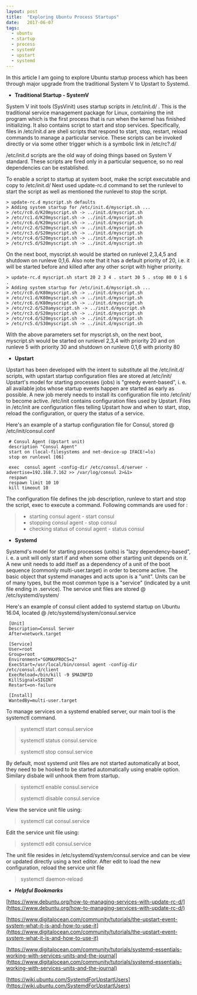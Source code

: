 ```yaml
---
layout: post
title:  "Exploring Ubuntu Process Startups"
date:   2017-06-07
tags:
  - ubuntu
  - startup
  - process
  - systemV
  - upstart
  - systemd
---
```


In this article I am going to explore Ubuntu startup process which has been through major upgrade from the traditional System V to Upstart to Systemd.

* **Traditional Startup - SystemV**

System V init tools (SysVinit) uses startup scripts in /etc/init.d/ . This is the traditional service management package for Linux, containing the init program which is the first process that is run when the kernel has finished initializing. It also contains script to start and stop services. Specifically, files in /etc/init.d are shell scripts that respond to start, stop, restart, reload commands to manage a particular service. These scripts can be invoked directly or via some other trigger which is a symbolic link in /etc/rc?.d/

/etc/init.d scripts are the old way of doing things based on System V standard. These scripts are fired only in a particular sequence, so no real dependencies can be established.

To enable a script to startup at system boot, make the script executable and copy to /etc/init.d/
Next used update-rc.d command to set the runlevel to start the script as well as mentioned the runlevel to stop the script. 

```
> update-rc.d myscript.sh defaults
> Adding system startup for /etc/init.d/myscript.sh ...
> /etc/rc0.d/K20myscript.sh -> ../init.d/myscript.sh
> /etc/rc1.d/K20myscript.sh -> ../init.d/myscript.sh
> /etc/rc6.d/K20myscript.sh -> ../init.d/myscript.sh
> /etc/rc2.d/S20myscript.sh -> ../init.d/myscript.sh
> /etc/rc3.d/S20myscript.sh -> ../init.d/myscript.sh
> /etc/rc4.d/S20myscript.sh -> ../init.d/myscript.sh
> /etc/rc5.d/S20myscript.sh -> ../init.d/myscript.sh
```

On the next boot, myscript.sh would be started on runlevel 2,3,4,5 and shutdown on runleve 0,1,6. Also note that it has a default priority of 20, i.e. it will be started before and killed after any other script with higher priority.

```
> update-rc.d myscript.sh start 20 2 3 4 . start 30 5 . stop 80 0 1 6 .
> Adding system startup for /etc/init.d/myscript.sh ...
> /etc/rc0.d/K80myscript.sh -> ../init.d/myscript.sh
> /etc/rc1.d/K80myscript.sh -> ../init.d/myscript.sh
> /etc/rc6.d/K80myscript.sh -> ../init.d/myscript.sh
> /etc/rc2.d/S20amyscript.sh -> ../init.d/myscript.sh
> /etc/rc3.d/S20myscript.sh -> ../init.d/myscript.sh
> /etc/rc4.d/S20myscript.sh -> ../init.d/myscript.sh
> /etc/rc5.d/S30myscript.sh -> ../init.d/myscript.sh
```

With the above parameters set for myscript.sh, on the next boot, myscript.sh would be started on runlevel 2,3,4 with priority 20 and on runleve 5 with priority 30 and shutdown on runleve 0,1,6 with priority 80 

* **Upstart**

Upstart has been developed with the intent to substitute all the /etc/init.d/ scripts, with upstart startup configuration files are stored at /etc/init/ 
Upstart's model for starting processes (jobs) is "greedy event-based", i. e. all available jobs whose startup events happen are started as early as possible. A new job merely needs to install its configuration file into /etc/init/ to become active. 
/etc/init contains configuration files used by Upstart. Files in /etc/init are configuration files telling Upstart how and when to start, stop, reload the configuration, or query the status of a service. 

Here's an example of a startup configuration file for Consul, stored @ /etc/init/consul.conf

```
 # Consul Agent (Upstart unit)
 description "Consul Agent"
 start on (local-filesystems and net-device-up IFACE!=lo)
 stop on runlevel [06]
 
 exec  consul agent -config-dir /etc/consul.d/server -advertise=192.168.7.162 >> /var/log/consul 2>&1>
 respawn
 respawn limit 10 10
 kill timeout 10
```

The configuration file defines the job description, runleve to start and stop the script, exec to execute a command.
Following commands are used for :
> - starting consul agent - start consul
> - stopping consul agent - stop consul
> - checking status of consul agent - status consul


* **Systemd**

Systemd's model for starting processes (units) is "lazy dependency-based", i. e. a unit will only start if and when some other starting unit depends on it.  A new unit needs to add itself as a dependency of a unit of the boot sequence (commonly multi-user.target) in order to become active. The basic object that systemd manages and acts upon is a "unit". Units can be of many types, but the most common type is a "service" (indicated by a unit file ending in .service). The service unit files are stored @ /etc/systemd/system/

Here's an example of consul client added to systemd startup on Ubuntu 16.04, located @ /etc/systemd/system/consul.service

```
 [Unit]
 Description=Consul Server
 After=network.target
 
 [Service]
 User=root
 Group=root
 Environment="GOMAXPROCS=2"
 ExecStart=/usr/local/bin/consul agent -config-dir /etc/consul.d/client
 ExecReload=/bin/kill -9 $MAINPID
 KillSignal=SIGINT
 Restart=on-failure
 
 [Install]
 WantedBy=multi-user.target
```

To manage services on a systemd enabled server, our main tool is the systemctl command.

> systemctl start consul.service
> 
> systemctl status consul.service
> 
> systemctl stop consul.service

By default, most systemd unit files are not started automatically at boot, they need to be hooked to be started automatically using enable option.
Similary disbale will unhook them from startup.

> systemctl enable consul.service
> 
> systemctl disable consul.service

View the service unit file using:

> systemctl cat consul.service

Edit the service unit file using:

> systemctl edit consul.service

The unit file resides in /etc/systemd/system/consul.service and can be view or updated directly using a text editor.
After edit to load the new configuration, reload the service unit file

> systemctl daemon-reload



* ***Helpful Bookmarks*** 

[https://www.debuntu.org/how-to-managing-services-with-update-rc-d/](https://www.debuntu.org/how-to-managing-services-with-update-rc-d/)

[https://www.digitalocean.com/community/tutorials/the-upstart-event-system-what-it-is-and-how-to-use-it](https://www.digitalocean.com/community/tutorials/the-upstart-event-system-what-it-is-and-how-to-use-it)

[https://www.digitalocean.com/community/tutorials/systemd-essentials-working-with-services-units-and-the-journal](https://www.digitalocean.com/community/tutorials/systemd-essentials-working-with-services-units-and-the-journal)

[https://wiki.ubuntu.com/SystemdForUpstartUsers](https://wiki.ubuntu.com/SystemdForUpstartUsers)


